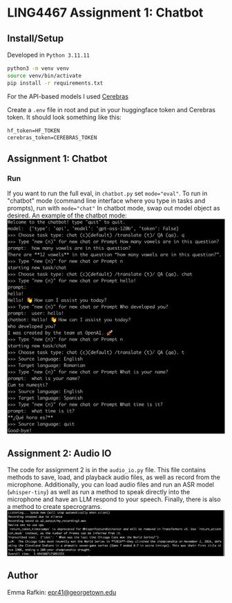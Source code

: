 # LING4467 Assignment 1: Chatbot

## Install/Setup
Developed in `Python 3.11.11`

```sh
python3 -m venv venv
source venv/bin/activate
pip install -r requirements.txt
```

For the API-based models I used [Cerebras](https://inference-docs.cerebras.ai/introduction)

Create a `.env` file in root and put in your huggingface token and Cerebras token. It should look something like this:

```
hf_token=HF_TOKEN
cerebras_token=CEREBRAS_TOKEN
```

## Assignment 1: Chatbot
### Run
If you want to run the full eval, in `chatbot.py` set `mode="eval"`.
To run in "chatbot" mode (command line interface where you type in tasks and prompts), run with `mode="chat"`
In chatbot mode, swap out model object as desired.
An example of the chatbot mode:
![example chat](./images/chatbot.png "Example Chat")

## Assignment 2: Audio IO
The code for assignment 2 is in the `audio_io.py` file. This file contains methods to save, load, and playback audio files, as well as record from the microphone. Additionally, you can load audio files and run an ASR model (`whisper-tiny`) as well as run a method to speak directly into the microphone and have an LLM respond to your speech. Finally, there is also a method to create specrograms. 
![example chat](./images/audio-to-llm.png "Example Audio-to-LLM pipeline")

## Author
Emma Rafkin: epr41@georgetown.edu
